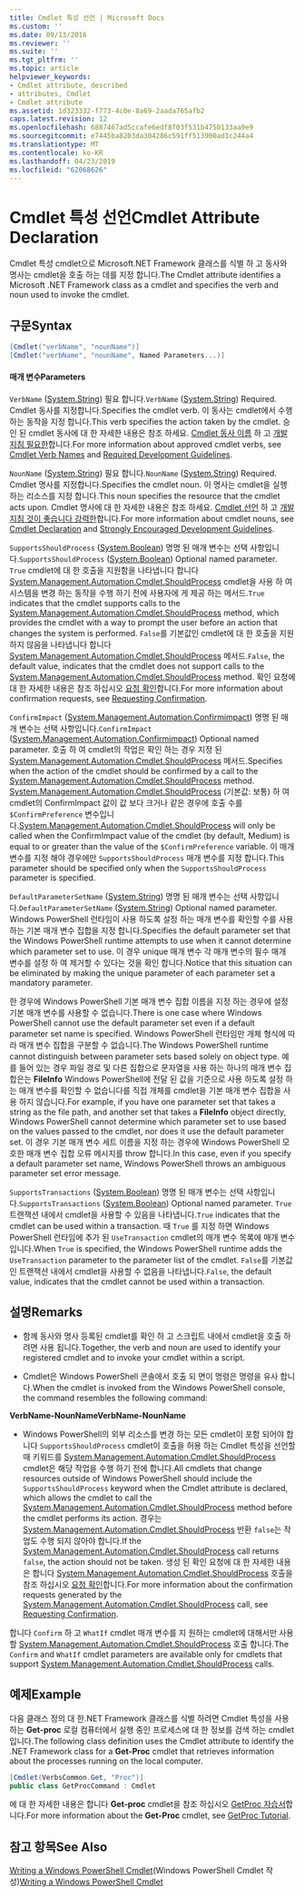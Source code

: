 ```yaml
---
title: Cmdlet 특성 선언 | Microsoft Docs
ms.custom: ''
ms.date: 09/13/2016
ms.reviewer: ''
ms.suite: ''
ms.tgt_pltfrm: ''
ms.topic: article
helpviewer_keywords:
- Cmdlet attribute, described
- attributes, Cmdlet
- Cmdlet attribute
ms.assetid: 1d323332-f773-4c0e-8a69-2aada765afb2
caps.latest.revision: 12
ms.openlocfilehash: 6887467ad5ccafe6edf8f03f531b4750133aa9e9
ms.sourcegitcommit: e7445ba8203da304286c591ff513900ad1c244a4
ms.translationtype: MT
ms.contentlocale: ko-KR
ms.lasthandoff: 04/23/2019
ms.locfileid: "62068626"
---
```

# <a name="cmdlet-attribute-declaration"></a><span data-ttu-id="dfe75-102">Cmdlet 특성 선언</span><span class="sxs-lookup"><span data-stu-id="dfe75-102">Cmdlet Attribute Declaration</span></span>

<span data-ttu-id="dfe75-103">Cmdlet 특성 cmdlet으로 Microsoft.NET Framework 클래스를 식별 하 고 동사와 명사는 cmdlet을 호출 하는 데를 지정 합니다.</span><span class="sxs-lookup"><span data-stu-id="dfe75-103">The Cmdlet attribute identifies a Microsoft .NET Framework class as a cmdlet and specifies the verb and noun used to invoke the cmdlet.</span></span>

## <a name="syntax"></a><span data-ttu-id="dfe75-104">구문</span><span class="sxs-lookup"><span data-stu-id="dfe75-104">Syntax</span></span>

```csharp
[Cmdlet("verbName", "nounName")]
[Cmdlet("verbName", "nounName", Named Parameters...)]
```

#### <a name="parameters"></a><span data-ttu-id="dfe75-105">매개 변수</span><span class="sxs-lookup"><span data-stu-id="dfe75-105">Parameters</span></span>

<span data-ttu-id="dfe75-106">`VerbName` ([System.String](/dotnet/api/System.String)) 필요 합니다.</span><span class="sxs-lookup"><span data-stu-id="dfe75-106">`VerbName` ([System.String](/dotnet/api/System.String)) Required.</span></span> <span data-ttu-id="dfe75-107">Cmdlet 동사를 지정합니다.</span><span class="sxs-lookup"><span data-stu-id="dfe75-107">Specifies the cmdlet verb.</span></span> <span data-ttu-id="dfe75-108">이 동사는 cmdlet에서 수행 하는 동작을 지정 합니다.</span><span class="sxs-lookup"><span data-stu-id="dfe75-108">This verb specifies the action taken by the cmdlet.</span></span> <span data-ttu-id="dfe75-109">승인 된 cmdlet 동사에 대 한 자세한 내용은 참조 하세요. [Cmdlet 동사 이름](./approved-verbs-for-windows-powershell-commands.md) 하 고 [개발 지침 필요한](./required-development-guidelines.md)합니다.</span><span class="sxs-lookup"><span data-stu-id="dfe75-109">For more information about approved cmdlet verbs, see [Cmdlet Verb Names](./approved-verbs-for-windows-powershell-commands.md) and [Required Development Guidelines](./required-development-guidelines.md).</span></span>

<span data-ttu-id="dfe75-110">`NounName` ([System.String](/dotnet/api/System.String)) 필요 합니다.</span><span class="sxs-lookup"><span data-stu-id="dfe75-110">`NounName` ([System.String](/dotnet/api/System.String)) Required.</span></span> <span data-ttu-id="dfe75-111">Cmdlet 명사를 지정합니다.</span><span class="sxs-lookup"><span data-stu-id="dfe75-111">Specifies the cmdlet noun.</span></span> <span data-ttu-id="dfe75-112">이 명사는 cmdlet을 실행 하는 리소스를 지정 합니다.</span><span class="sxs-lookup"><span data-stu-id="dfe75-112">This noun specifies the resource that the cmdlet acts upon.</span></span> <span data-ttu-id="dfe75-113">Cmdlet 명사에 대 한 자세한 내용은 참조 하세요. [Cmdlet 선언](./cmdlet-class-declaration.md) 하 고 [개발 지침 것이 좋습니다 강력한](./strongly-encouraged-development-guidelines.md)합니다.</span><span class="sxs-lookup"><span data-stu-id="dfe75-113">For more information about cmdlet nouns, see [Cmdlet Declaration](./cmdlet-class-declaration.md) and [Strongly Encouraged Development Guidelines](./strongly-encouraged-development-guidelines.md).</span></span>

<span data-ttu-id="dfe75-114">`SupportsShouldProcess` ([System.Boolean](/dotnet/api/System.Boolean)) 명명 된 매개 변수는 선택 사항입니다.</span><span class="sxs-lookup"><span data-stu-id="dfe75-114">`SupportsShouldProcess` ([System.Boolean](/dotnet/api/System.Boolean)) Optional named parameter.</span></span> <span data-ttu-id="dfe75-115">`True` cmdlet에 대 한 호출을 지원함을 나타냅니다 합니다 [System.Management.Automation.Cmdlet.ShouldProcess](/dotnet/api/System.Management.Automation.Cmdlet.ShouldProcess) cmdlet을 사용 하 여 시스템을 변경 하는 동작을 수행 하기 전에 사용자에 게 제공 하는 메서드.</span><span class="sxs-lookup"><span data-stu-id="dfe75-115">`True` indicates that the cmdlet supports calls to the [System.Management.Automation.Cmdlet.ShouldProcess](/dotnet/api/System.Management.Automation.Cmdlet.ShouldProcess) method, which provides the cmdlet with a way to prompt the user before an action that changes the system is performed.</span></span> <span data-ttu-id="dfe75-116">`False`를 기본값인 cmdlet에 대 한 호출을 지원 하지 않음을 나타냅니다 합니다 [System.Management.Automation.Cmdlet.ShouldProcess](/dotnet/api/System.Management.Automation.Cmdlet.ShouldProcess) 메서드.</span><span class="sxs-lookup"><span data-stu-id="dfe75-116">`False`, the default value, indicates that the cmdlet does not support calls to the [System.Management.Automation.Cmdlet.ShouldProcess](/dotnet/api/System.Management.Automation.Cmdlet.ShouldProcess) method.</span></span> <span data-ttu-id="dfe75-117">확인 요청에 대 한 자세한 내용은 참조 하십시오 [요청 확인](./requesting-confirmation-from-cmdlets.md)합니다.</span><span class="sxs-lookup"><span data-stu-id="dfe75-117">For more information about confirmation requests, see [Requesting Confirmation](./requesting-confirmation-from-cmdlets.md).</span></span>

<span data-ttu-id="dfe75-118">`ConfirmImpact` ([System.Management.Automation.Confirmimpact](/dotnet/api/System.Management.Automation.ConfirmImpact)) 명명 된 매개 변수는 선택 사항입니다.</span><span class="sxs-lookup"><span data-stu-id="dfe75-118">`ConfirmImpact` ([System.Management.Automation.Confirmimpact](/dotnet/api/System.Management.Automation.ConfirmImpact)) Optional named parameter.</span></span> <span data-ttu-id="dfe75-119">호출 하 여 cmdlet의 작업은 확인 하는 경우 지정 된 [System.Management.Automation.Cmdlet.ShouldProcess](/dotnet/api/System.Management.Automation.Cmdlet.ShouldProcess) 메서드.</span><span class="sxs-lookup"><span data-stu-id="dfe75-119">Specifies when the action of the cmdlet should be confirmed by a call to the [System.Management.Automation.Cmdlet.ShouldProcess](/dotnet/api/System.Management.Automation.Cmdlet.ShouldProcess) method.</span></span> <span data-ttu-id="dfe75-120">[System.Management.Automation.Cmdlet.ShouldProcess](/dotnet/api/System.Management.Automation.Cmdlet.ShouldProcess) (기본값: 보통) 하 여 cmdlet의 ConfirmImpact 값이 값 보다 크거나 같은 경우에 호출 수를 `$ConfirmPreference` 변수입니다.</span><span class="sxs-lookup"><span data-stu-id="dfe75-120">[System.Management.Automation.Cmdlet.ShouldProcess](/dotnet/api/System.Management.Automation.Cmdlet.ShouldProcess) will only be called when the ConfirmImpact value of the cmdlet (by default, Medium) is equal to or greater than the value of the `$ConfirmPreference` variable.</span></span> <span data-ttu-id="dfe75-121">이 매개 변수를 지정 해야 경우에만 `SupportsShouldProcess` 매개 변수를 지정 합니다.</span><span class="sxs-lookup"><span data-stu-id="dfe75-121">This parameter should be specified only when the `SupportsShouldProcess` parameter is specified.</span></span>

<span data-ttu-id="dfe75-122">`DefaultParameterSetName` ([System.String](/dotnet/api/System.String)) 명명 된 매개 변수는 선택 사항입니다.</span><span class="sxs-lookup"><span data-stu-id="dfe75-122">`DefaultParameterSetName` ([System.String](/dotnet/api/System.String)) Optional named parameter.</span></span> <span data-ttu-id="dfe75-123">Windows PowerShell 런타임이 사용 하도록 설정 하는 매개 변수를 확인할 수를 사용 하는 기본 매개 변수 집합을 지정 합니다.</span><span class="sxs-lookup"><span data-stu-id="dfe75-123">Specifies the default parameter set that the Windows PowerShell runtime attempts to use when it cannot determine which parameter set to use.</span></span> <span data-ttu-id="dfe75-124">이 경우 unique 매개 변수 각 매개 변수의 필수 매개 변수를 설정 하 여 제거할 수 있다는 것을 확인 합니다.</span><span class="sxs-lookup"><span data-stu-id="dfe75-124">Notice that this situation can be eliminated by making the unique parameter of each parameter set a mandatory parameter.</span></span>

<span data-ttu-id="dfe75-125">한 경우에 Windows PowerShell 기본 매개 변수 집합 이름을 지정 하는 경우에 설정 기본 매개 변수를 사용할 수 없습니다.</span><span class="sxs-lookup"><span data-stu-id="dfe75-125">There is one case where Windows PowerShell cannot use the default parameter set even if a default parameter set name is specified.</span></span> <span data-ttu-id="dfe75-126">Windows PowerShell 런타임만 개체 형식에 따라 매개 변수 집합을 구분할 수 없습니다.</span><span class="sxs-lookup"><span data-stu-id="dfe75-126">The Windows PowerShell runtime cannot distinguish between parameter sets based solely on object type.</span></span> <span data-ttu-id="dfe75-127">예를 들어 있는 경우 파일 경로 및 다른 집합으로 문자열을 사용 하는 하나의 매개 변수 집합은는 **FileInfo** Windows PowerShell에 전달 된 값을 기준으로 사용 하도록 설정 하는 매개 변수를 확인할 수 없습니다를 직접 개체를 cmdlet을 기본 매개 변수 집합을 사용 하지 않습니다.</span><span class="sxs-lookup"><span data-stu-id="dfe75-127">For example, if you have one parameter set that takes a string as the file path, and another set that takes a **FileInfo** object directly, Windows PowerShell cannot determine which parameter set to use based on the values passed to the cmdlet, nor does it use the default parameter set.</span></span> <span data-ttu-id="dfe75-128">이 경우 기본 매개 변수 세트 이름을 지정 하는 경우에 Windows PowerShell 모호한 매개 변수 집합 오류 메시지를 throw 합니다.</span><span class="sxs-lookup"><span data-stu-id="dfe75-128">In this case, even if you specify a default parameter set name, Windows PowerShell throws an ambiguous parameter set error message.</span></span>

<span data-ttu-id="dfe75-129">`SupportsTransactions` ([System.Boolean](/dotnet/api/System.Boolean)) 명명 된 매개 변수는 선택 사항입니다.</span><span class="sxs-lookup"><span data-stu-id="dfe75-129">`SupportsTransactions` ([System.Boolean](/dotnet/api/System.Boolean)) Optional named parameter.</span></span> <span data-ttu-id="dfe75-130">`True` 트랜잭션 내에서 cmdlet을 사용할 수 있음을 나타냅니다.</span><span class="sxs-lookup"><span data-stu-id="dfe75-130">`True` indicates that the cmdlet can be used within a transaction.</span></span> <span data-ttu-id="dfe75-131">때 `True` 를 지정 하면 Windows PowerShell 런타임에 추가 된 `UseTransaction` cmdlet의 매개 변수 목록에 매개 변수입니다.</span><span class="sxs-lookup"><span data-stu-id="dfe75-131">When `True` is specified, the Windows PowerShell runtime adds the `UseTransaction` parameter to the parameter list of the cmdlet.</span></span> <span data-ttu-id="dfe75-132">`False`를 기본값인 트랜잭션 내에서 cmdlet을 사용할 수 없음을 나타냅니다.</span><span class="sxs-lookup"><span data-stu-id="dfe75-132">`False`, the default value, indicates that the cmdlet cannot be used within a transaction.</span></span>

## <a name="remarks"></a><span data-ttu-id="dfe75-133">설명</span><span class="sxs-lookup"><span data-stu-id="dfe75-133">Remarks</span></span>

- <span data-ttu-id="dfe75-134">함께 동사와 명사 등록된 cmdlet를 확인 하 고 스크립트 내에서 cmdlet을 호출 하려면 사용 됩니다.</span><span class="sxs-lookup"><span data-stu-id="dfe75-134">Together, the verb and noun are used to identify your registered cmdlet and to invoke your cmdlet within a script.</span></span>

- <span data-ttu-id="dfe75-135">Cmdlet은 Windows PowerShell 콘솔에서 호출 되 면이 명령은 명령을 유사 합니다.</span><span class="sxs-lookup"><span data-stu-id="dfe75-135">When the cmdlet is invoked from the Windows PowerShell console, the command resembles the following command:</span></span>

<span data-ttu-id="dfe75-136">**VerbName-NounName**</span><span class="sxs-lookup"><span data-stu-id="dfe75-136">**VerbName-NounName**</span></span>

- <span data-ttu-id="dfe75-137">Windows PowerShell의 외부 리소스를 변경 하는 모든 cmdlet이 포함 되어야 합니다 `SupportsShouldProcess` cmdlet이 호출을 허용 하는 Cmdlet 특성을 선언할 때 키워드를 [System.Management.Automation.Cmdlet.ShouldProcess](/dotnet/api/System.Management.Automation.Cmdlet.ShouldProcess) cmdlet은 해당 작업을 수행 하기 전에 합니다.</span><span class="sxs-lookup"><span data-stu-id="dfe75-137">All cmdlets that change resources outside of Windows PowerShell should include the `SupportsShouldProcess` keyword when the Cmdlet attribute is declared, which allows the cmdlet to call the [System.Management.Automation.Cmdlet.ShouldProcess](/dotnet/api/System.Management.Automation.Cmdlet.ShouldProcess) method before the cmdlet performs its action.</span></span> <span data-ttu-id="dfe75-138">경우는 [System.Management.Automation.Cmdlet.ShouldProcess](/dotnet/api/System.Management.Automation.Cmdlet.ShouldProcess) 반환 `false`는 작업도 수행 되지 않아야 합니다.</span><span class="sxs-lookup"><span data-stu-id="dfe75-138">If the [System.Management.Automation.Cmdlet.ShouldProcess](/dotnet/api/System.Management.Automation.Cmdlet.ShouldProcess) call returns `false`, the action should not be taken.</span></span> <span data-ttu-id="dfe75-139">생성 된 확인 요청에 대 한 자세한 내용은 합니다 [System.Management.Automation.Cmdlet.ShouldProcess](/dotnet/api/System.Management.Automation.Cmdlet.ShouldProcess) 호출을 참조 하십시오 [요청 확인](./requesting-confirmation-from-cmdlets.md)합니다.</span><span class="sxs-lookup"><span data-stu-id="dfe75-139">For more information about the confirmation requests generated by the [System.Management.Automation.Cmdlet.ShouldProcess](/dotnet/api/System.Management.Automation.Cmdlet.ShouldProcess) call, see [Requesting Confirmation](./requesting-confirmation-from-cmdlets.md).</span></span>

<span data-ttu-id="dfe75-140">합니다 `Confirm` 하 고 `WhatIf` cmdlet 매개 변수를 지 원하는 cmdlet에 대해서만 사용할 [System.Management.Automation.Cmdlet.ShouldProcess](/dotnet/api/System.Management.Automation.Cmdlet.ShouldProcess) 호출 합니다.</span><span class="sxs-lookup"><span data-stu-id="dfe75-140">The `Confirm` and `WhatIf` cmdlet parameters are available only for cmdlets that support [System.Management.Automation.Cmdlet.ShouldProcess](/dotnet/api/System.Management.Automation.Cmdlet.ShouldProcess) calls.</span></span>

## <a name="example"></a><span data-ttu-id="dfe75-141">예제</span><span class="sxs-lookup"><span data-stu-id="dfe75-141">Example</span></span>

<span data-ttu-id="dfe75-142">다음 클래스 정의 대 한.NET Framework 클래스를 식별 하려면 Cmdlet 특성을 사용 하는 **Get-proc** 로컬 컴퓨터에서 실행 중인 프로세스에 대 한 정보를 검색 하는 cmdlet입니다.</span><span class="sxs-lookup"><span data-stu-id="dfe75-142">The following class definition uses the Cmdlet attribute to identify the .NET Framework class for a **Get-Proc** cmdlet that retrieves information about the processes running on the local computer.</span></span>

```csharp
[Cmdlet(VerbsCommon.Get, "Proc")]
public class GetProcCommand : Cmdlet
```

<span data-ttu-id="dfe75-143">에 대 한 자세한 내용은 합니다 **Get-proc** cmdlet을 참조 하십시오 [GetProc 자습서](./getproc-tutorial.md)합니다.</span><span class="sxs-lookup"><span data-stu-id="dfe75-143">For more information about the **Get-Proc** cmdlet, see [GetProc Tutorial](./getproc-tutorial.md).</span></span>

## <a name="see-also"></a><span data-ttu-id="dfe75-144">참고 항목</span><span class="sxs-lookup"><span data-stu-id="dfe75-144">See Also</span></span>

<span data-ttu-id="dfe75-145">[Writing a Windows PowerShell Cmdlet](./writing-a-windows-powershell-cmdlet.md)(Windows PowerShell Cmdlet 작성)</span><span class="sxs-lookup"><span data-stu-id="dfe75-145">[Writing a Windows PowerShell Cmdlet](./writing-a-windows-powershell-cmdlet.md)</span></span>
